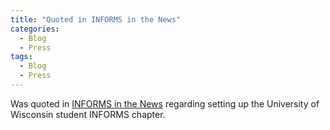 ```yaml
---
title: "Quoted in INFORMS in the News"
categories:
  - Blog
  - Press
tags:
  - Blog
  - Press
---
```


Was quoted in [INFORMS in the News](https://pubsonline.informs.org/do/10.1287/orms.2016.04.03/full) regarding setting up the University of Wisconsin student INFORMS chapter.
